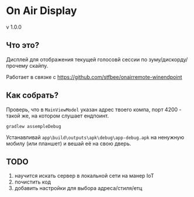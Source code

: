 # On Air Display
v 1.0.0

## Что это?
Дисплей для отображения текущей голосовй сессии по зуму/дискорду/прочему скайпу.

Работает в связке с https://github.com/stfbee/onairremote-winendpoint

## Как собрать?
Проверь, что в `MainViewModel` указан адрес твоего компа, порт 4200 - такой же, на котором слушает ендпоинт.

```gradlew assempleDebug```

Устанавливай `app\build\outputs\apk\debug\app-debug.apk` на ненужную мобилу (или планшет) и вешай её на свою дверь.

## TODO
1. научится искать сервер в локальной сети на манер IoT
2. почистить код
3. добавить настройки для выбора адреса/стиля/етц